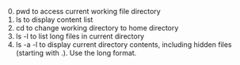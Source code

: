 0. pwd to access current working file directory
1. ls to display content list
2. cd to change working directory to home directory
3. ls -l to list long files in current directory
4. ls -a -l to display current directory contents, including hidden files (starting with .). Use the long format.

